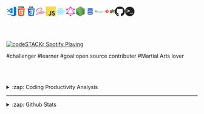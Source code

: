 ### 
<img align="left" alt="Visual Studio Code" width="26px" src="https://raw.githubusercontent.com/github/explore/80688e429a7d4ef2fca1e82350fe8e3517d3494d/topics/visual-studio-code/visual-studio-code.png" />
<img align="left" alt="HTML5" width="26px" src="https://raw.githubusercontent.com/github/explore/80688e429a7d4ef2fca1e82350fe8e3517d3494d/topics/html/html.png" />
<img align="left" alt="CSS3" width="26px" src="https://raw.githubusercontent.com/github/explore/80688e429a7d4ef2fca1e82350fe8e3517d3494d/topics/css/css.png" />
<img align="left" alt="Sass" width="26px" src="https://raw.githubusercontent.com/github/explore/80688e429a7d4ef2fca1e82350fe8e3517d3494d/topics/sass/sass.png" />
<img align="left" alt="JavaScript" width="26px" src="https://raw.githubusercontent.com/github/explore/80688e429a7d4ef2fca1e82350fe8e3517d3494d/topics/javascript/javascript.png" />
<img align="left" alt="React" width="26px" src="https://raw.githubusercontent.com/github/explore/80688e429a7d4ef2fca1e82350fe8e3517d3494d/topics/react/react.png" />
<img align="left" alt="GraphQL" width="26px" src="https://raw.githubusercontent.com/github/explore/80688e429a7d4ef2fca1e82350fe8e3517d3494d/topics/graphql/graphql.png" />
<img align="left" alt="Node.js" width="26px" src="https://raw.githubusercontent.com/github/explore/80688e429a7d4ef2fca1e82350fe8e3517d3494d/topics/nodejs/nodejs.png" />
<img align="left" alt="SQL" width="26px" src="https://raw.githubusercontent.com/github/explore/80688e429a7d4ef2fca1e82350fe8e3517d3494d/topics/sql/sql.png" />
<img align="left" alt="MongoDB" width="26px" src="https://raw.githubusercontent.com/github/explore/80688e429a7d4ef2fca1e82350fe8e3517d3494d/topics/mongodb/mongodb.png" />
<img align="left" alt="Git" width="26px" src="https://raw.githubusercontent.com/github/explore/80688e429a7d4ef2fca1e82350fe8e3517d3494d/topics/git/git.png" />
<img align="left" alt="GitHub" width="26px" src="https://raw.githubusercontent.com/github/explore/78df643247d429f6cc873026c0622819ad797942/topics/github/github.png" />
<img align="left" alt="Terminal" width="26px" src="https://raw.githubusercontent.com/github/explore/80688e429a7d4ef2fca1e82350fe8e3517d3494d/topics/terminal/terminal.png" />

<br />
<br />
<br />
<br />



### 

[<img src="https://now-playing-codestackr.vercel.app/api/spotify-playing" alt="codeSTACKr Spotify Playing" width="350" />](https://open.spotify.com/user/swyqyimdc12jajde4vpwd2x1b)

 #challenger #learner #goal:open source contributer #Martial Arts lover

<br />
<br />
<br />


<details>
 <summary>:zap: Coding Productivity Analysis</summary>
 
 <br />
 
<!--START_SECTION:waka-->
![Profile Views](http://img.shields.io/badge/Profile%20Views-0-blue)

**🐱 My Github Data** 

> 🏆 280 Contributions in the Year 2020
 > 
> 📦 72.1 kB Used in Github's Storage 
 > 
> 🚫 Not Opted to Hire
 > 
> 📜 55 Public Repositories
 > 
> 🔑 0 Private Repository 
 > 
**I'm an Early 🐤** 

```text
🌞 Morning    53 commits     █████░░░░░░░░░░░░░░░░░░░░   20.7% 
🌆 Daytime    94 commits     █████████░░░░░░░░░░░░░░░░   36.72% 
🌃 Evening    81 commits     ████████░░░░░░░░░░░░░░░░░   31.64% 
🌙 Night      28 commits     ██░░░░░░░░░░░░░░░░░░░░░░░   10.94%

```
📅 **I'm Most Productive on Monday** 

```text
Monday       69 commits     ██████░░░░░░░░░░░░░░░░░░░   26.95% 
Tuesday      53 commits     █████░░░░░░░░░░░░░░░░░░░░   20.7% 
Wednesday    25 commits     ██░░░░░░░░░░░░░░░░░░░░░░░   9.77% 
Thursday     28 commits     ██░░░░░░░░░░░░░░░░░░░░░░░   10.94% 
Friday       42 commits     ████░░░░░░░░░░░░░░░░░░░░░   16.41% 
Saturday     20 commits     ██░░░░░░░░░░░░░░░░░░░░░░░   7.81% 
Sunday       19 commits     █░░░░░░░░░░░░░░░░░░░░░░░░   7.42%

```


📊 **This Week I Spent My Time On** 

```text
⌚︎ Time Zone: Asia/Seoul

💬 Programming Languages: 
No Activity Tracked This Week

🔥 Editors: 
No Activity Tracked This Week

💻 Operating System: 
No Activity Tracked This Week

```

**I Mostly Code in JavaScript** 

```text
JavaScript               30 repos            █████████████████░░░░░░░░   69.77% 
HTML                     9 repos             █████░░░░░░░░░░░░░░░░░░░░   20.93% 
CSS                      4 repos             ██░░░░░░░░░░░░░░░░░░░░░░░   9.3%

```


**Timeline**

![Chart not found](https://github.com/wow-woo/wow-woo/blob/master/charts/bar_graph.png) 


<!--END_SECTION:waka-->
![Profile Views](http://img.shields.io/badge/Profile%20Views-0-blue)
</details>


---


<details>
  <summary>:zap: Github Stats</summary>

  <img align="left" alt="wow-woo's Github Stats" src="https://github-readme-stats-delta-ten.vercel.app/api?username=wow-woo&show_icons=true&hide_border=true" />

</details>

[website]: https:// 
[instagram]: https://instagram.com/
[linkedin]: https://linkedin.com/in/
